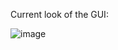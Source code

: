 Current look of the GUI:

![image](https://user-images.githubusercontent.com/63464503/152681836-aaee74ec-ecd7-4beb-a5c0-693208960407.png)
